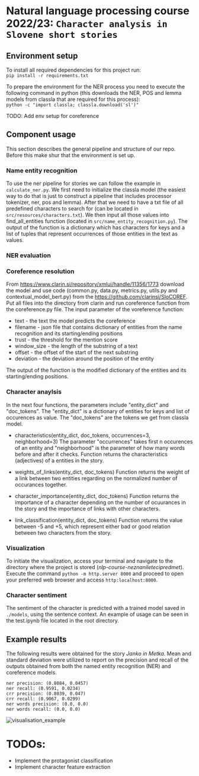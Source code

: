 # Natural language processing course 2022/23: `Character analysis in Slovene short stories`

## Environment setup
To install all required dependencies for this project run: \
```pip install -r requirements.txt```

To prepare the environment for the NER process you need to execute the following command in python (this downloads the NER, POS and lemma models from classla that are required for this process): \
```python -c "import classla; classla.download('sl')"```

TODO: Add env setup for coreference

 <!-- Visualization and evaluation don't need any aditional libraries. -->

## Component usage
This section describes the general pipeline and structure of our repo. Before this make shur that the environment is set up.

### Name entity recognition
To use the ner pipeline for stories we can follow the example in `calculate_ner.py`. We first need to initialize the classla model (the easiest way to do that is just to construct a pipeline that includes processor tokenizer, ner, pos and lemma). After that we need to have a txt file of all predefined characters to search for (can be located in `src/resources/characters.txt`). We then input all those values into find_all_entities function (located in `src/name_entity_recognition.py`). The output of the function is a dictionary which has characters for keys and a list of tuples that represent occurrences of those entities in the text as values.
### NER evaluation

### Coreference resolution
From https://www.clarin.si/repository/xmlui/handle/11356/1773 download the model and use code (common.py, data.py, metrics.py, utils.py and contextual_model_bert.py) from the https://github.com/clarinsi/SloCOREF. Put all files into the directory from clarin and run coreference function from the coreference.py file. The input parameter of the voreference function:
* text - the text the model predicts the coreference
* filename - json file that contains dictionary of entities from the name recognition and its starting/ending positions
* trust - the threshold for the mention score
* window_size - the length of the substring of a text
* offset - the offset of the start of the next substring
* deviation - the deviation around the position of the entity

The output of the function is the modified dictionary of the entities and its starting/ending positions.

### Character anaylsis
In the next four functions, the parameters include "entity_dict" and "doc_tokens". The "entity_dict" is a dictionary of entities for keys and list of occurences as value. The "doc_tokens" are the tokens we get from classla model.

* characteristics(entity_dict, doc_tokens, occurrences=3, neighborhood=3)
The parameter "occurrences" takes first n occurences of an entity and "neighborhood" is the parameter of how many words before and after it checks. Function returns the characteristics (adjectives) of a entities in the story. 

* weights_of_links(entity_dict, doc_tokens)
Function returns the weight of a link between two entities regarding on the normalized number of occurances together.

* character_importance(entity_dict, doc_tokens)
Function returns the importance of a character depending on the number of ocuurances in the story and the importance of links with other characters.

* link_classification(entity_dict, doc_tokens)
Function returns the value between -5 and +5, which represent either bad or good relation between two characters from the story.

### Visualization
To initiate the visualization, access your terminal and navigate to the directory where the project is stored (*nlp-course-neznaniletecipredmet*). Execute the command `python -m http.server 8000` and proceed to open your preferred web browser and access `http:localhost:8000`.

### Character sentiment
The sentiment of the character is predicted with a trained model saved in `./models`, using the sentence context. An example of usage can be seen in the test.ipynb file located in the root directory.

## Example results

The following results were obtained for the story *Janko in Metka*.
Mean and standard deviation were utilized to report on the precision and recall of the outputs obtained from both the named entity recognition (NER) and coreference models.
```
ner precision: (0.8084, 0.0457)
ner recall: (0.9591, 0.0234)
crr precision: (0.8039, 0.047)
crr recall: (0.9067, 0.0299)
ner words precision: (0.0, 0.0)
ner words recall: (0.0, 0.0)
```

![visualisation_example](visualisation/example/visualisation_example.png)  


# TODOs:
* Implement the protagonist classification
* Implement character feature extraction
